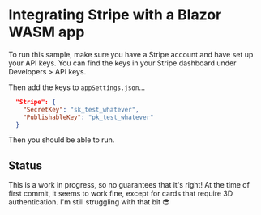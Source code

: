 ﻿# Integrating Stripe with a Blazor WASM app

To run this sample, make sure you have a Stripe account and have set up your API keys. You can find the keys in your Stripe dashboard under Developers > API keys.

Then add the keys to `appSettings.json`...

```json
  "Stripe": {
    "SecretKey": "sk_test_whatever",
    "PublishableKey": "pk_test_whatever"
  }
```

Then you should be able to run.

## Status
This is a work in progress, so no guarantees that it's right! At the time of first commit, it seems to work fine, except for cards that require 3D authentication. I'm still struggling with that bit 😎